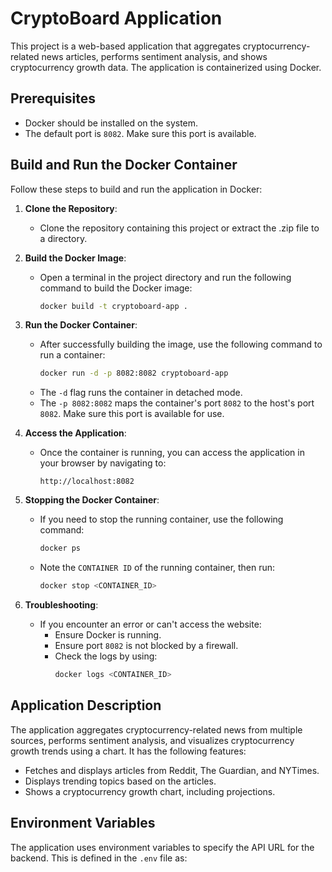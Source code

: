 # CryptoBoard Application

This project is a web-based application that aggregates cryptocurrency-related news articles, performs sentiment analysis, and shows cryptocurrency growth data. The application is containerized using Docker.

## Prerequisites
- Docker should be installed on the system.
- The default port is `8082`. Make sure this port is available.

## Build and Run the Docker Container
Follow these steps to build and run the application in Docker:

1. **Clone the Repository**:
   - Clone the repository containing this project or extract the .zip file to a directory.

2. **Build the Docker Image**:
   - Open a terminal in the project directory and run the following command to build the Docker image:
     ```sh
     docker build -t cryptoboard-app .
     ```

3. **Run the Docker Container**:
   - After successfully building the image, use the following command to run a container:
     ```sh
     docker run -d -p 8082:8082 cryptoboard-app
     ```
   - The `-d` flag runs the container in detached mode.
   - The `-p 8082:8082` maps the container's port `8082` to the host's port `8082`. Make sure this port is available for use.

4. **Access the Application**:
   - Once the container is running, you can access the application in your browser by navigating to:
     ```
     http://localhost:8082
     ```

5. **Stopping the Docker Container**:
   - If you need to stop the running container, use the following command:
     ```sh
     docker ps
     ```
   - Note the `CONTAINER ID` of the running container, then run:
     ```sh
     docker stop <CONTAINER_ID>
     ```

6. **Troubleshooting**:
   - If you encounter an error or can't access the website:
     - Ensure Docker is running.
     - Ensure port `8082` is not blocked by a firewall.
     - Check the logs by using:
       ```sh
       docker logs <CONTAINER_ID>
       ```

## Application Description
The application aggregates cryptocurrency-related news from multiple sources, performs sentiment analysis, and visualizes cryptocurrency growth trends using a chart. It has the following features:
- Fetches and displays articles from Reddit, The Guardian, and NYTimes.
- Displays trending topics based on the articles.
- Shows a cryptocurrency growth chart, including projections.

## Environment Variables
The application uses environment variables to specify the API URL for the backend. This is defined in the `.env` file as:
